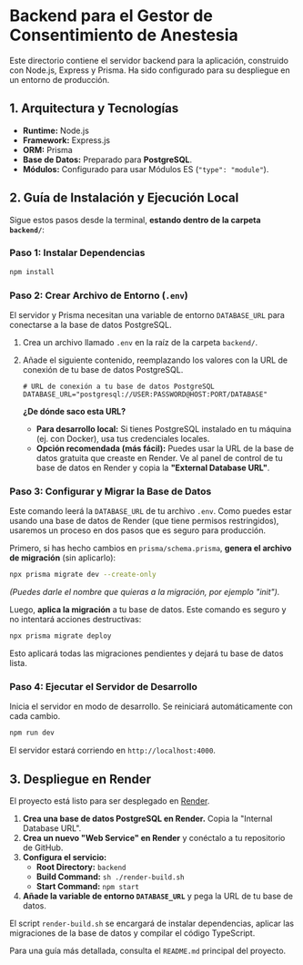 # Backend para el Gestor de Consentimiento de Anestesia

Este directorio contiene el servidor backend para la aplicación, construido con Node.js, Express y Prisma. Ha sido configurado para su despliegue en un entorno de producción.

## 1. Arquitectura y Tecnologías

- **Runtime:** Node.js
- **Framework:** Express.js
- **ORM:** Prisma
- **Base de Datos:** Preparado para **PostgreSQL**.
- **Módulos:** Configurado para usar Módulos ES (`"type": "module"`).

## 2. Guía de Instalación y Ejecución Local

Sigue estos pasos desde la terminal, **estando dentro de la carpeta `backend/`**:

### Paso 1: Instalar Dependencias
```bash
npm install
```

### Paso 2: Crear Archivo de Entorno (`.env`)
El servidor y Prisma necesitan una variable de entorno `DATABASE_URL` para conectarse a la base de datos PostgreSQL.

1.  Crea un archivo llamado `.env` en la raíz de la carpeta `backend/`.
2.  Añade el siguiente contenido, reemplazando los valores con la URL de conexión de tu base de datos PostgreSQL.

    ```
    # URL de conexión a tu base de datos PostgreSQL
    DATABASE_URL="postgresql://USER:PASSWORD@HOST:PORT/DATABASE"
    ```

    **¿De dónde saco esta URL?**
    -   **Para desarrollo local:** Si tienes PostgreSQL instalado en tu máquina (ej. con Docker), usa tus credenciales locales.
    -   **Opción recomendada (más fácil):** Puedes usar la URL de la base de datos gratuita que creaste en Render. Ve al panel de control de tu base de datos en Render y copia la **"External Database URL"**.

### Paso 3: Configurar y Migrar la Base de Datos
Este comando leerá la `DATABASE_URL` de tu archivo `.env`. Como puedes estar usando una base de datos de Render (que tiene permisos restringidos), usaremos un proceso en dos pasos que es seguro para producción.

Primero, si has hecho cambios en `prisma/schema.prisma`, **genera el archivo de migración** (sin aplicarlo):
```bash
npx prisma migrate dev --create-only
```
*(Puedes darle el nombre que quieras a la migración, por ejemplo "init").*

Luego, **aplica la migración** a tu base de datos. Este comando es seguro y no intentará acciones destructivas:
```bash
npx prisma migrate deploy
```
Esto aplicará todas las migraciones pendientes y dejará tu base de datos lista.

### Paso 4: Ejecutar el Servidor de Desarrollo
Inicia el servidor en modo de desarrollo. Se reiniciará automáticamente con cada cambio.
```bash
npm run dev
```
El servidor estará corriendo en `http://localhost:4000`.


## 3. Despliegue en Render

El proyecto está listo para ser desplegado en [Render](https://render.com/).

1.  **Crea una base de datos PostgreSQL en Render.** Copia la "Internal Database URL".
2.  **Crea un nuevo "Web Service" en Render** y conéctalo a tu repositorio de GitHub.
3.  **Configura el servicio:**
    - **Root Directory:** `backend`
    - **Build Command:** `sh ./render-build.sh`
    - **Start Command:** `npm start`
4.  **Añade la variable de entorno `DATABASE_URL`** y pega la URL de tu base de datos.

El script `render-build.sh` se encargará de instalar dependencias, aplicar las migraciones de la base de datos y compilar el código TypeScript.

Para una guía más detallada, consulta el `README.md` principal del proyecto.